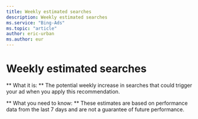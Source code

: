 ```yaml
---
title: Weekly estimated searches
description: Weekly estimated searches
ms.service: "Bing-Ads"
ms.topic: "article"
author: eric-urban
ms.author: eur
---
```


# Weekly estimated searches

**      What it is:    **    The potential weekly increase in searches that could trigger your ad when you apply this recommendation.

**      What you need to know:    **    These estimates are based on performance data from the last 7 days and are not a guarantee of future performance.


